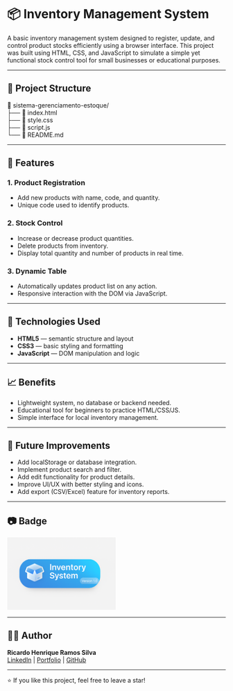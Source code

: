 # 📦 Inventory Management System

A basic inventory management system designed to register, update, and control product stocks efficiently using a browser interface. This project was built using HTML, CSS, and JavaScript to simulate a simple yet functional stock control tool for small businesses or educational purposes.

---

## 📌 Project Structure

📁 sistema-gerenciamento-estoque/  
├── 📄 index.html  
├── 📄 style.css  
├── 📄 script.js  
└── 📄 README.md  

---

## 🚀 Features

### 1. **Product Registration**
- Add new products with name, code, and quantity.
- Unique code used to identify products.

### 2. **Stock Control**
- Increase or decrease product quantities.
- Delete products from inventory.
- Display total quantity and number of products in real time.

### 3. **Dynamic Table**
- Automatically updates product list on any action.
- Responsive interaction with the DOM via JavaScript.

---

## 🧠 Technologies Used

- **HTML5** — semantic structure and layout  
- **CSS3** — basic styling and formatting  
- **JavaScript** — DOM manipulation and logic  

---

## 📈 Benefits

- Lightweight system, no database or backend needed.  
- Educational tool for beginners to practice HTML/CSS/JS.  
- Simple interface for local inventory management.

---

## 🧰 Future Improvements

- Add localStorage or database integration.  
- Implement product search and filter.  
- Add edit functionality for product details.  
- Improve UI/UX with better styling and icons.  
- Add export (CSV/Excel) feature for inventory reports.

---

## 📷 Badge

<img src="https://raw.githubusercontent.com/ricardohenrique1609/sistema-gerenciamento-estoque/main/badge_inventary.png" alt="Inventory System Badge" width="250"/>

---

## 👨‍💻 Author

**Ricardo Henrique Ramos Silva**  
[LinkedIn](https://linkedin.com/in/ricardo-henrique-28939b275) | [Portfolio](https://curriculoricardo.netlify.app/) | [GitHub](https://github.com/ricardohenrique1609)

---

⭐️ If you like this project, feel free to leave a star!
